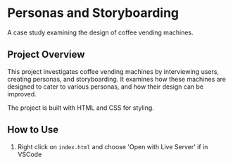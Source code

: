 # Personas and Storyboarding

A case study examining the design of coffee vending machines.

## Project Overview

This project investigates coffee vending machines by interviewing users, creating personas, and storyboarding. It examines how these machines are designed to cater to various personas, and how their design can be improved.

The project is built with HTML and CSS for styling.

## How to Use

1. Right click on `index.html` and choose 'Open with Live Server' if in VSCode

